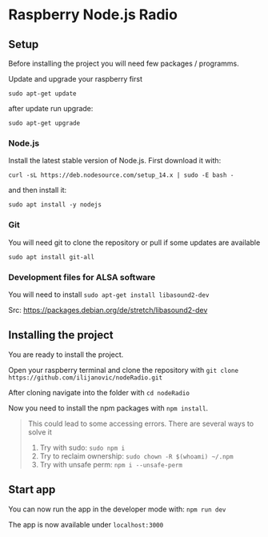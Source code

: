# Raspberry Node.js Radio

## Setup

Before installing the project you will need few packages / programms.

Update and upgrade your raspberry first

```
sudo apt-get update
```

after update run upgrade:

```
sudo apt-get upgrade
```


### Node.js


Install the latest stable version of Node.js. First download it with:

`curl -sL https://deb.nodesource.com/setup_14.x | sudo -E bash -`

and then install it:

`sudo apt install -y nodejs`

### Git

You will need git to clone the repository or pull if some updates are available

`sudo apt install git-all`

### Development files for ALSA software

You will need to install `sudo apt-get install libasound2-dev`

Src: https://packages.debian.org/de/stretch/libasound2-dev

## Installing the project

You are ready to install the project.

Open your raspberry terminal and clone the repository with `git clone https://github.com/ilijanovic/nodeRadio.git`

After cloning navigate into the folder with `cd nodeRadio`

Now you need to install the npm packages with `npm install`.

>This could lead to some accessing errors. There are several ways to solve it
>1. Try with sudo: `sudo npm i`
>2. Try to reclaim ownership: `sudo chown -R $(whoami) ~/.npm`
>3. Try with unsafe perm: `npm i --unsafe-perm`

## Start app

You can now run the app in the developer mode with: `npm run dev`

The app is now available under `localhost:3000`

